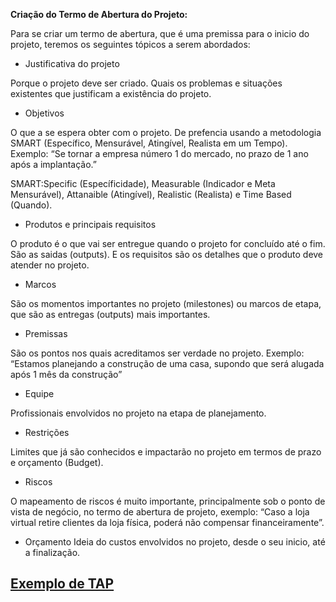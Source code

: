 <B> Criação do Termo de Abertura do Projeto: </B>

Para se criar um termo de abertura, que é uma premissa para o inicio do projeto, teremos os seguintes tópicos a serem abordados:

* Justificativa do projeto

Porque o projeto deve ser criado. Quais os problemas e situações existentes que justificam a existência do projeto.

* Objetivos

O que a se espera obter com o projeto. De prefencia usando a metodologia SMART (Específico, Mensurável, Atingível, Realista em um Tempo). 
Exemplo: “Se tornar a empresa número 1 do mercado, no prazo de 1 ano após a implantação.”

SMART:Specific (Específicidade), Measurable (Indicador e Meta Mensurável), Attanaible (Atingível), Realistic (Realista) e Time Based (Quando).

* Produtos e principais requisitos

O produto é o que vai ser entregue quando o projeto for concluído até o fim. 
São as saidas (outputs).
E os requisitos são os detalhes que o produto deve atender no projeto.

* Marcos
  
São os momentos importantes no projeto (milestones) ou marcos de etapa, que são as entregas (outputs) mais importantes.

* Premissas

São os pontos nos quais acreditamos ser verdade no projeto. Exemplo: “Estamos planejando a construção de uma casa, supondo que será alugada após 1 mês da construção”

* Equipe

Profissionais envolvidos no projeto na etapa de planejamento.

* Restrições

Limites que já são conhecidos e impactarão no projeto em termos de prazo e orçamento (Budget).

* Riscos

O mapeamento de riscos é muito importante, principalmente sob o ponto de vista de negócio, no termo de abertura de projeto, exemplo: “Caso a loja virtual retire clientes da loja física, poderá não compensar financeiramente”.

* Orçamento
Ideia do custos envolvidos no projeto, desde o seu inicio, até a finalização.

## [Exemplo de TAP](./tap.md)

